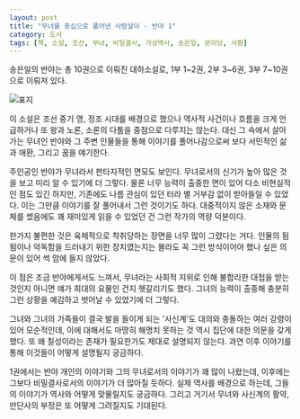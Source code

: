 ```yaml
---
layout: post
title: "무녀를 중심으로 풀어낸 사람살이 - 반야 1"
category: 도서
tags: [책, 소설, 조선, 무녀, 비밀결사, 가상역사, 송은일, 문이당, 서평]
---
```


송은일의 반야는 총 10권으로 이뤄진 대하소설로,
1부 1~2권, 2부 3~6권, 3부 7~10권으로 이뤄져 있다.

![표지](https://lh3.googleusercontent.com/7B2Dv58yoEBmOMaPaioG1q0P4yCZMEzS7GeV1xwvO_iHyqbP6len6W5Z4e8zF2KiWMsasd7TT1b9jg=s480)

이 소설은 조선 중기 영, 정조 시대를 배경으로 했으나
역사적 사건이나 흐름을 크게 언급하거나
또 왕과 노론, 소론의 다툼을 중점으로 다루지는 않는다.
대신 그 속에서 살아가는 무녀인 반야와 그 주변 인물들을 통해 이야기를 풀어나감으로써
보다 서민적인 삶과 애환, 그리고 꿈을 얘기한다.

주인공인 반야가 무녀라서 판타지적인 면모도 보인다.
무녀로서의 신기가 높아 많은 것을 보고 미리 알 수 있기에 더 그렇다.
물론 너무 능력이 출중한 면이 있어 다소 비현실적인 점도 있긴 하지만,
기존에도 나름 관심이 있던 터라 별 거부감 없이 받아들일 수 있었다.
이는 그만큼 이야기를 잘 풀어내서 그런 것이기도 하다.
대중적이지 않은 소재와 문체를 썼음에도
꽤 재미있게 읽을 수 있었던 건 그런 작가의 역량 덕분이다.

한가지 불편한 것은 육체적으로 착취당하는 장면을 너무 많이 그렸다는 거다.
인물의 됨됨이나 악독함을 드러내기 위한 장치였는지는 몰라도
꼭 그런 방식이어야 했나 싶은 의문이 있어 썩 맘에 들지 않았다.

이 점은 조금 반야에게서도 느껴서,
무녀라는 사회적 지위로 인해 불합리한 대접을 받는 것인지
아니면 얘가 희대의 요물인 건지 헷갈리기도 했다.
그녀의 능력이 출중해 충분히 그런 상황을 예감하고 벗어날 수 있었기에 더 그렇다.

그녀와 그녀의 가족들이 결국 발을 들이게 되는 '사신계'도
대의와 충돌하는 여러 강령이 있어 모순적인데,
이에 대해서도 마땅히 해명치 못하는 것 역시
집단에 대한 의문을 갖게 했다.
또 왜 칠성이라는 존재가 필요한가도 제대로 설명되지 않는다.
과연 이후 이야기를 통해 이것들이 어떻게 설명될지 궁금하다.

1권에서는 반야 개인의 이야기와 그의 무녀로서의 이야기가 꽤 많이 나왔는데,
이후에는 그보다 비밀결사로서의 이야기가 더 많아질 듯하다.
실제 역사를 배경으로 하는데,
그들의 이야기가 역사와 어떻게 맞물릴지도 궁금하다.
그리고 거기서 무녀와 사신계의 활약, 만단사의 부정은 또 어떻게 그려질지도 기대된다.

